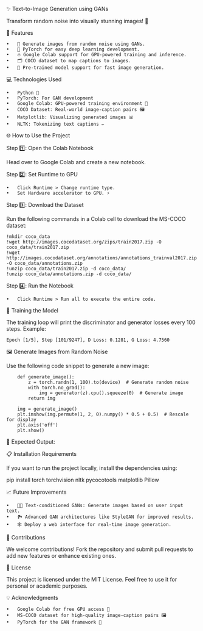 ✨ Text-to-Image Generation using GANs

Transform random noise into visually stunning images! 🎉

🚀 Features

	•	🎨 Generate images from random noise using GANs.
	•	🧠 PyTorch for easy deep learning development.
	•	🔥 Google Colab support for GPU-powered training and inference.
	•	🗂 COCO dataset to map captions to images.
	•	💾 Pre-trained model support for fast image generation.

💻 Technologies Used

	•	Python 🐍
	•	PyTorch: For GAN development
	•	Google Colab: GPU-powered training environment 🚀
	•	COCO Dataset: Real-world image-caption pairs 🖼
	•	Matplotlib: Visualizing generated images 📊
	•	NLTK: Tokenizing text captions ✏️

🌐 How to Use the Project

Step 1️⃣: Open the Colab Notebook

Head over to Google Colab and create a new notebook.

Step 2️⃣: Set Runtime to GPU

	•	Click Runtime > Change runtime type.
	•	Set Hardware accelerator to GPU. ⚡

Step 3️⃣: Download the Dataset

Run the following commands in a Colab cell to download the MS-COCO dataset:

	!mkdir coco_data
	!wget http://images.cocodataset.org/zips/train2017.zip -O coco_data/train2017.zip
	!wget http://images.cocodataset.org/annotations/annotations_trainval2017.zip -O coco_data/annotations.zip
	!unzip coco_data/train2017.zip -d coco_data/
	!unzip coco_data/annotations.zip -d coco_data/

Step 4️⃣: Run the Notebook

	•	Click Runtime > Run all to execute the entire code.

🔄 Training the Model

The training loop will print the discriminator and generator losses every 100 steps. Example:

	Epoch [1/5], Step [101/9247], D Loss: 0.1281, G Loss: 4.7560

🖼 Generate Images from Random Noise

Use the following code snippet to generate a new image:

		def generate_image():
		    z = torch.randn(1, 100).to(device)  # Generate random noise
		    with torch.no_grad():
		        img = generator(z).cpu().squeeze(0)  # Generate image
		    return img
		
		img = generate_image()
		plt.imshow(img.permute(1, 2, 0).numpy() * 0.5 + 0.5)  # Rescale for display
		plt.axis('off')
		plt.show()

🎉 Expected Output:

📋 Installation Requirements

If you want to run the project locally, install the dependencies using:

pip install torch torchvision nltk pycocotools matplotlib Pillow

📈 Future Improvements

	•	🧑‍🎨 Text-conditioned GANs: Generate images based on user input text.
	•	🏞 Advanced GAN architectures like StyleGAN for improved results.
	•	🕸 Deploy a web interface for real-time image generation.

🤝 Contributions

We welcome contributions! Fork the repository and submit pull requests to add new features or enhance existing ones.

📝 License

This project is licensed under the MIT License. Feel free to use it for personal or academic purposes.

💡 Acknowledgments

	•	Google Colab for free GPU access 🎉
	•	MS-COCO dataset for high-quality image-caption pairs 🖼
	•	PyTorch for the GAN framework 🧠
